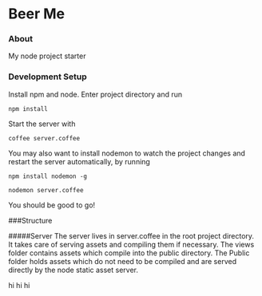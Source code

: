 Beer Me
======

### About



My node project starter
### Development Setup

Install npm and node. 
Enter project directory and run 

`npm install`

Start the server with 

`coffee server.coffee`

You may also want to install nodemon to watch the project changes and restart the server automatically, by running

`npm install nodemon -g`

`nodemon server.coffee`

You should be good to go!  

###Structure

#####Server
The server lives in server.coffee in the root project directory.  It takes care of serving assets and compiling them if necessary.  The views folder contains assets which compile into the public directory.  The Public folder holds assets which do not need to be compiled and are served directly by the node static asset server.  




hi
hi
hi
